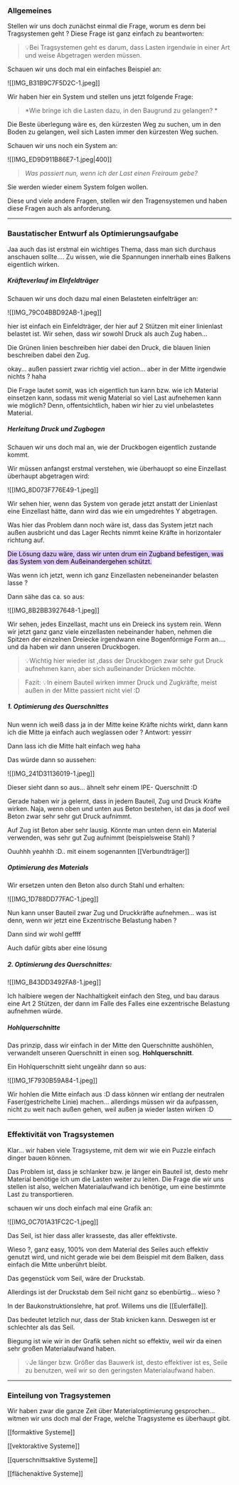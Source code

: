 ### Allgemeines
Stellen wir uns doch zunächst einmal die Frage, worum es denn bei Tragsystemen geht ? Diese Frage ist ganz einfach zu beantworten:

>💡Bei Tragsystemen geht es darum, dass Lasten irgendwie in einer Art und weise Abgetragen werden müssen.

Schauen wir uns doch mal ein einfaches Beispiel an:

![[IMG_B31B9C7F5D2C-1.jpeg]]

Wir haben hier ein System und stellen uns jetzt folgende Frage:

>*Wie bringe ich die Lasten dazu, in den Baugrund zu gelangen? *

Die Beste überlegung wäre es, den kürzesten Weg zu suchen, um in den Boden zu gelangen, weil sich Lasten immer den kürzesten Weg suchen.

Schauen wir uns noch ein System an:

![[IMG_ED9D911B86E7-1.jpeg|400]]

 >*Was passiert nun, wenn ich der Last einen Freiraum gebe?*

Sie werden wieder einem System folgen wollen.

Diese und viele andere Fragen, stellen wir den Tragensystemen und haben diese Fragen auch als anforderung.

---

### Baustatischer Entwurf als Optimierungsaufgabe
Jaa auch das ist erstmal ein wichtiges Thema, dass man sich durchaus anschauen sollte.... Zu wissen, wie die Spannungen innerhalb eines Balkens eigentlich wirken.

##### Kräfteverlauf im EInfeldträger
Schauen wir uns doch dazu mal einen Belasteten einfelträger an:

![[IMG_79C04BBD92AB-1.jpeg]]

hier ist einfach ein Einfeldträger, der hier auf 2 Stützen mit einer linienlast belastet ist. Wir sehen, dass wir sowohl Druck als auch Zug haben...

Die Grünen linien beschreiben hier dabei den Druck, die blauen linien beschreiben dabei den Zug.

okay... außen passiert zwar richtig viel action... aber in der Mitte irgendwie nichts ? haha

Die Frage lautet somit, was ich eigentlich tun kann bzw. wie ich Material einsetzen kann, sodass mit wenig Material so viel Last aufnehemen kann wie möglich? Denn, offentsichtlich, haben wir hier zu viel unbelastetes Material.

##### Herleitung Druck und Zugbogen
Schauen wir uns doch mal an, wie der Druckbogen eigentlich zustande kommt.

Wir müssen anfangst erstmal verstehen, wie überhauopt so eine Einzellast überhaupt
abgetragen wird:

![[IMG_8D073F776E49-1.jpeg]]

Wir sehen hier, wenn das System von gerade jetzt anstatt der Linienlast eine Einzellast hätte, dann wird das wie ein umgedrehtes Y abgetragen.

Was hier das Problem dann noch wäre ist, dass das System jetzt nach außen ausbricht und das Lager Rechts nimmt keine Kräfte in horizontaler richtung auf.

<mark style="background: #D2B3FFA6;">Die Lösung dazu wäre, dass wir unten drum ein Zugband befestigen, was das System von dem Außeinandergehen schützt.</mark>

Was wenn ich jetzt, wenn ich ganz Einzellasten nebeneinander belasten lasse ?

Dann sähe das ca. so aus:

![[IMG_8B2BB3927648-1.jpeg]]

Wir sehen, jedes Einzellast, macht uns ein Dreieck ins system rein. Wenn wir jetzt ganz ganz viele einzellasten nebeinander haben, nehmen die Spitzen der einzelnen Dreiecke irgendwann eine Bogenförmige Form an.... und da haben wir dann unseren Druckbogen.

>💡Wichtig hier wieder ist ,dass der Druckbogen zwar sehr gut Druck aufnehmen kann, aber sich außeinander Drücken möchte.

>Fazit:
>💡In einem Bauteil wirken immer Druck und Zugkräfte, meist außen in der Mitte passiert nicht viel :D

##### 1. Optimierung des Querschnittes
Nun wenn ich weiß dass ja in der Mitte keine Kräfte nichts wirkt, dann kann ich die Mitte ja einfach auch weglassen oder ? Antwort: yessirr

Dann lass ich die Mitte halt einfach weg haha

Das würde dann so aussehen: 

![[IMG_241D31136019-1.jpeg]]

Dieser sieht dann so aus... ähnelt sehr einem IPE- Querschnitt :D

Gerade haben wir ja gelernt, dass in jedem Bauteil, Zug und Druck Kräfte wirken. Naja, wenn oben und unten aus Beton bestehen, ist das ja doof weil Beton zwar sehr sehr gut Druck aufnimmt.

Auf Zug ist Beton aber sehr lausig. Könnte man unten denn ein Material verwenden, was sehr gut Zug aufnimmt (beispielsweise Stahl) ?

Ouuhhh yeahhh :D.. mit einem sogenannten [[Verbundträger]]

##### Optimierung des Materials
Wir ersetzen unten den Beton also durch Stahl und erhalten:

![[IMG_1D788DD77FAC-1.jpeg]]

Nun kann unser Bauteil zwar Zug und Druckkräfte aufnehmen... was ist denn, wenn wir jetzt eine Exzentrische Belastung haben ?

Dann sind wir wohl geffff

Auch dafür gibts aber eine lösung 

##### 2. Optimierung des Querschnittes:

![[IMG_B43DD3492FA8-1.jpeg]]

Ich halbiere wegen der Nachhaltigkeit einfach den Steg, und bau daraus eine Art 2 Stützen, der dann im Falle des Falles eine exzentrische Belastung aufnehmen würde.

##### Hohlquerschnitte
Das prinzip, dass wir einfach in der Mitte den Querschnitte aushöhlen, verwandelt unseren Querschnitt in einen sog. **Hohlquerschnitt**.

Ein Hohlquerschnitt sieht ungeähr dann so aus:

![[IMG_1F7930B59A84-1.jpeg]]

Wir hohlen die Mitte einfach aus :D dass können wir entlang der neutralen Faser(gestrichelte Linie) machen... allerdings müssen wir da aufpassen, nicht zu weit nach außen gehen, weil außen ja wieder lasten wirken :D


---


### Effektivität von Tragsystemen
Klar... wir haben viele Tragsysteme, mit dem wir wie ein Puzzle einfach dinger bauen können. 

Das Problem ist, dass je schlanker bzw. je länger ein Bauteil ist, desto mehr Material benötige ich um die Lasten weiter zu leiten. Die Frage die wir uns stellen ist also, welchen Materialaufwand ich benötige, um eine bestimmte Last zu transportieren.

schauen wir uns doch einfach mal eine Grafik an:

![[IMG_0C701A31FC2C-1.jpeg]]

Das Seil, ist hier dass aller krasseste, das aller effektivste.

Wieso ?, ganz easy, 100% von dem Material des Seiles auch effektiv genutzt wird, und nicht gerade wie bei dem Beispiel mit dem Balken, dass einfach die Mitte unberührt bleibt.

Das gegenstück vom Seil, wäre der Druckstab.

Allerdings ist der Druckstab dem Seil nicht ganz so ebenbürtig... wieso ? 

In der Baukonstruktionslehre, hat prof. Willems uns die [[Eulerfälle]].

Das bedeutet letzlich nur, dass der Stab knicken kann. Deswegen ist er schlechter als das Seil.

Biegung ist wie wir in der Grafik sehen nicht so effektiv, weil wir da einen sehr großen Materialaufwand haben.

>💡Je länger bzw. Größer das Bauwerk ist, desto effektiver ist es, Seile zu benutzen, weil wir so den geringsten Materialaufwand haben.

---



### Einteilung von Tragsystemen
Wir haben zwar die ganze Zeit über Materialoptimierung gesprochen... witmen wir uns doch mal der Frage, welche Tragsysteme es überhaupt gibt.

[[formaktive Systeme]]

[[vektoraktive Systeme]]

[[querschnittsaktive Systeme]]

[[flächenaktive Systeme]]